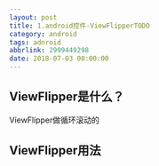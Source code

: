 ```yaml
---
layout: post
title: 1.android控件-ViewFlipperTODO
category: android
tags: adnroid
abbrlink: 2999449298
date: 2018-07-03 00:00:00
---
```


## ViewFlipper是什么？
ViewFlipper做循环滚动的
[](https://blog.csdn.net/u011150924/article/details/60867499)
[](https://www.sohu.com/a/169606566_619467)


## ViewFlipper用法


